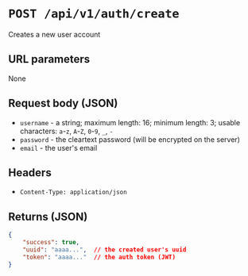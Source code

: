 # `POST /api/v1/auth/create`

Creates a new user account

## URL parameters
None

## Request body (JSON)
- `username` - a string; maximum length: 16; minimum length: 3; usable characters: `a`-`z`, `A`-`Z`, `0`-`9`, `_`, `-`
- `password` - the cleartext password (will be encrypted on the server)
- `email` - the user's email

## Headers
- `Content-Type: application/json`

## Returns (JSON)
```json
{
	"success": true,
	"uuid": "aaaa...",  // the created user's uuid
	"token": "aaaa..."  // the auth token (JWT)
}
```
